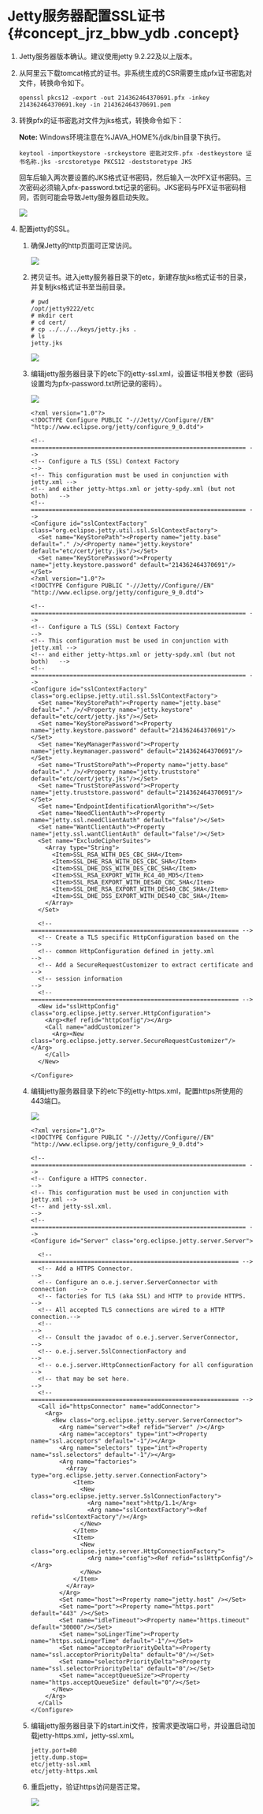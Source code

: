 # Jetty服务器配置SSL证书 {#concept_jrz_bbw_ydb .concept}

1.  Jetty服务器版本确认。建议使用jetty 9.2.22及以上版本。
2.  从阿里云下载tomcat格式的证书。非系统生成的CSR需要生成pfx证书密匙对文件，转换命令如下。

    ```
    openssl pkcs12 -export -out 214362464370691.pfx -inkey 214362464370691.key -in 214362464370691.pem
    ```

3.  转换pfx的证书密匙对文件为jks格式，转换命令如下：

    **Note:** Windows环境注意在%JAVA\_HOME%/jdk/bin目录下执行。

    ```
    keytool -importkeystore -srckeystore 密匙对文件.pfx -destkeystore 证书名称.jks -srcstoretype PKCS12 -deststoretype JKS
    ```

    回车后输入两次要设置的JKS格式证书密码，然后输入一次PFX证书密码。三次密码必须输入pfx-password.txt记录的密码。JKS密码与PFX证书密码相同，否则可能会导致Jetty服务器启动失败。

    ![](http://static-aliyun-doc.oss-cn-hangzhou.aliyuncs.com/assets/img/13611/4312_zh-CN.png)

4.  配置jetty的SSL。
    1.  确保Jetty的http页面可正常访问。

        ![](http://static-aliyun-doc.oss-cn-hangzhou.aliyuncs.com/assets/img/13611/4313_zh-CN.png)

    2.  拷贝证书。进入jetty服务器目录下的etc，新建存放jks格式证书的目录，并复制jks格式证书至当前目录。

        ```
        # pwd
        /opt/jetty9222/etc
        # mkdir cert
        # cd cert/
        # cp ../../../keys/jetty.jks .
        # ls
        jetty.jks
        ```

        ![](http://static-aliyun-doc.oss-cn-hangzhou.aliyuncs.com/assets/img/13611/4314_zh-CN.png)

    3.  编辑jetty服务器目录下的etc下的jetty-ssl.xml，设置证书相关参数（密码设置均为pfx-password.txt所记录的密码）。

        ![](http://static-aliyun-doc.oss-cn-hangzhou.aliyuncs.com/assets/img/13611/4315_zh-CN.png)

        ```
        <?xml version="1.0"?>
        <!DOCTYPE Configure PUBLIC "-//Jetty//Configure//EN" "http://www.eclipse.org/jetty/configure_9_0.dtd">
        
        <!-- ============================================================= -->
        <!-- Configure a TLS (SSL) Context Factory                         -->
        <!-- This configuration must be used in conjunction with jetty.xml -->
        <!-- and either jetty-https.xml or jetty-spdy.xml (but not both)   -->
        <!-- ============================================================= -->
        <Configure id="sslContextFactory" class="org.eclipse.jetty.util.ssl.SslContextFactory">
          <Set name="KeyStorePath"><Property name="jetty.base" default="." />/<Property name="jetty.keystore" default="etc/cert/jetty.jks"/></Set>
          <Set name="KeyStorePassword"><Property name="jetty.keystore.password" default="214362464370691"/></Set>
        <?xml version="1.0"?>
        <!DOCTYPE Configure PUBLIC "-//Jetty//Configure//EN" "http://www.eclipse.org/jetty/configure_9_0.dtd">
        
        <!-- ============================================================= -->
        <!-- Configure a TLS (SSL) Context Factory                         -->
        <!-- This configuration must be used in conjunction with jetty.xml -->
        <!-- and either jetty-https.xml or jetty-spdy.xml (but not both)   -->
        <!-- ============================================================= -->
        <Configure id="sslContextFactory" class="org.eclipse.jetty.util.ssl.SslContextFactory">
          <Set name="KeyStorePath"><Property name="jetty.base" default="." />/<Property name="jetty.keystore" default="etc/cert/jetty.jks"/></Set>
          <Set name="KeyStorePassword"><Property name="jetty.keystore.password" default="214362464370691"/></Set>
          <Set name="KeyManagerPassword"><Property name="jetty.keymanager.password" default="214362464370691"/></Set>
          <Set name="TrustStorePath"><Property name="jetty.base" default="." />/<Property name="jetty.truststore" default="etc/cert/jetty.jks"/></Set>
          <Set name="TrustStorePassword"><Property name="jetty.truststore.password" default="214362464370691"/></Set>
          <Set name="EndpointIdentificationAlgorithm"></Set>
          <Set name="NeedClientAuth"><Property name="jetty.ssl.needClientAuth" default="false"/></Set>
          <Set name="WantClientAuth"><Property name="jetty.ssl.wantClientAuth" default="false"/></Set>
          <Set name="ExcludeCipherSuites">
            <Array type="String">
              <Item>SSL_RSA_WITH_DES_CBC_SHA</Item>
              <Item>SSL_DHE_RSA_WITH_DES_CBC_SHA</Item>
              <Item>SSL_DHE_DSS_WITH_DES_CBC_SHA</Item>
              <Item>SSL_RSA_EXPORT_WITH_RC4_40_MD5</Item>
              <Item>SSL_RSA_EXPORT_WITH_DES40_CBC_SHA</Item>
              <Item>SSL_DHE_RSA_EXPORT_WITH_DES40_CBC_SHA</Item>
              <Item>SSL_DHE_DSS_EXPORT_WITH_DES40_CBC_SHA</Item>
            </Array>
          </Set>
        
          <!-- =========================================================== -->
          <!-- Create a TLS specific HttpConfiguration based on the        -->
          <!-- common HttpConfiguration defined in jetty.xml               -->
          <!-- Add a SecureRequestCustomizer to extract certificate and    -->
          <!-- session information                                         -->
          <!-- =========================================================== -->
          <New id="sslHttpConfig" class="org.eclipse.jetty.server.HttpConfiguration">
            <Arg><Ref refid="httpConfig"/></Arg>
            <Call name="addCustomizer">
              <Arg><New class="org.eclipse.jetty.server.SecureRequestCustomizer"/></Arg>
            </Call>
          </New>
        
        </Configure>
        ```

    4.  编辑jetty服务器目录下的etc下的jetty-https.xml，配置https所使用的443端口。

        ![](http://static-aliyun-doc.oss-cn-hangzhou.aliyuncs.com/assets/img/13611/4316_zh-CN.png)

        ```
        <?xml version="1.0"?>
        <!DOCTYPE Configure PUBLIC "-//Jetty//Configure//EN" "http://www.eclipse.org/jetty/configure_9_0.dtd">
        
        <!-- ============================================================= -->
        <!-- Configure a HTTPS connector.                                  -->
        <!-- This configuration must be used in conjunction with jetty.xml -->
        <!-- and jetty-ssl.xml.                                            -->
        <!-- ============================================================= -->
        <Configure id="Server" class="org.eclipse.jetty.server.Server">
        
          <!-- =========================================================== -->
          <!-- Add a HTTPS Connector.                                      -->
          <!-- Configure an o.e.j.server.ServerConnector with connection   -->
          <!-- factories for TLS (aka SSL) and HTTP to provide HTTPS.      -->
          <!-- All accepted TLS connections are wired to a HTTP connection.-->
          <!--                                                             -->
          <!-- Consult the javadoc of o.e.j.server.ServerConnector,        -->
          <!-- o.e.j.server.SslConnectionFactory and                       -->
          <!-- o.e.j.server.HttpConnectionFactory for all configuration    -->
          <!-- that may be set here.                                       -->
          <!-- =========================================================== -->
          <Call id="httpsConnector" name="addConnector">
            <Arg>
              <New class="org.eclipse.jetty.server.ServerConnector">
                <Arg name="server"><Ref refid="Server" /></Arg>
                <Arg name="acceptors" type="int"><Property name="ssl.acceptors" default="-1"/></Arg>
                <Arg name="selectors" type="int"><Property name="ssl.selectors" default="-1"/></Arg>
                <Arg name="factories">
                  <Array type="org.eclipse.jetty.server.ConnectionFactory">
                    <Item>
                      <New class="org.eclipse.jetty.server.SslConnectionFactory">
                        <Arg name="next">http/1.1</Arg>
                        <Arg name="sslContextFactory"><Ref refid="sslContextFactory"/></Arg>
                      </New>
                    </Item>
                    <Item>
                      <New class="org.eclipse.jetty.server.HttpConnectionFactory">
                        <Arg name="config"><Ref refid="sslHttpConfig"/></Arg>
                      </New>
                    </Item>
                  </Array>
                </Arg>
                <Set name="host"><Property name="jetty.host" /></Set>
                <Set name="port"><Property name="https.port" default="443" /></Set>
                <Set name="idleTimeout"><Property name="https.timeout" default="30000"/></Set>
                <Set name="soLingerTime"><Property name="https.soLingerTime" default="-1"/></Set>
                <Set name="acceptorPriorityDelta"><Property name="ssl.acceptorPriorityDelta" default="0"/></Set>
                <Set name="selectorPriorityDelta"><Property name="ssl.selectorPriorityDelta" default="0"/></Set>
                <Set name="acceptQueueSize"><Property name="https.acceptQueueSize" default="0"/></Set>
              </New>
            </Arg>
          </Call>
        </Configure>
        ```

    5.  编辑jetty服务器目录下的start.ini文件，按需求更改端口号，并设置启动加载jetty-https.xml，jetty-ssl.xml。

        ```
        jetty.port=80
        jetty.dump.stop=
        etc/jetty-ssl.xml
        etc/jetty-https.xml
        ```

    6.  重启jetty，验证https访问是否正常。

        ![](http://static-aliyun-doc.oss-cn-hangzhou.aliyuncs.com/assets/img/13611/4317_zh-CN.png)



